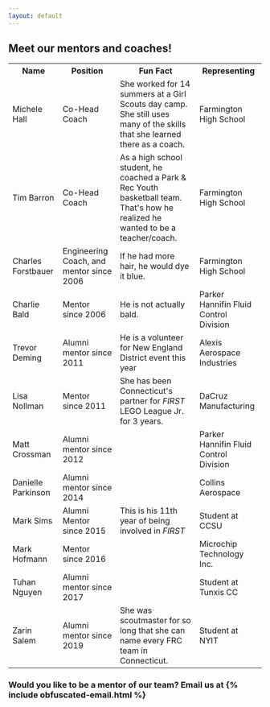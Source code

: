 ```yaml
---
layout: default
---
```

<link rel="stylesheet" type="text/css" media="all" href="/assets/css/coaches.css"/>

<html>
<h2>Meet our mentors and coaches!</h2>
<table>
        <tr>
            <th>Name</th>
            <th>Position</th>
            <th>Fun Fact</th>
            <th>Representing</th>
        </tr>
        <tr>
            <td>Michele Hall</td>
            <td>Co-Head Coach</td>
            <td>She worked for 14 summers at a Girl Scouts day camp. She still uses many of the skills that she learned there as a                      coach.</td>
            <td>Farmington High School</td> 
        </tr>
        <tr>
            <td>Tim Barron</td>
            <td>Co-Head Coach</td>
            <td>As a high school student, he coached a Park & Rec Youth basketball team. That's how he realized he wanted to be a teacher/coach.</td>
            <td>Farmington High School</td>
        </tr>
        <tr>
            <td>Charles Forstbauer</td>
            <td>Engineering Coach, and mentor since 2006</td>
            <td>If he had more hair, he would dye it blue. </td>
            <td>Farmington High School</td>
        </tr>
        <tr>
            <td>Charlie Bald</td>
            <td>Mentor since 2006</td>
            <td>He is not actually bald.</td>
            <td>Parker Hannifin Fluid Control Division</td>
        </tr>
        <tr>
            <td>Trevor Deming</td>
            <td>Alumni mentor since 2011</td>
            <td>He is a volunteer for New England District event this year</td>
            <td>Alexis Aerospace Industries</td>
        </tr>
        <tr>
            <td>Lisa Nollman</td>
            <td>Mentor since 2011</td>
            <td>She has been Connecticut's partner for <i>FIRST</i> LEGO League Jr. for 3 years.</td>
            <td>DaCruz Manufacturing</td>
        </tr>
        <tr>
            <td>Matt Crossman</td>
            <td>Alumni mentor since 2012</td>
            <td></td>
            <td>Parker Hannifin Fluid Control Division</td>
        </tr>
        <tr>
            <td>Danielle Parkinson</td>
            <td>Alumni mentor since 2014</td>
            <td></td>
            <td>Collins Aerospace</td>
        </tr>
        <tr>
            <td>Mark Sims</td>
            <td>Alumni Mentor since 2015</td>
            <td>This is his 11th year of being involved in <i>FIRST</i></td>
            <td>Student at CCSU</td>
        </tr>
        <tr>
            <td>Mark Hofmann</td>
            <td>Mentor since 2016</td>
            <td></td>
            <td>Microchip Technology Inc.</td>
        </tr>
        <tr>
            <td>Tuhan Nguyen</td>
            <td>Alumni mentor since 2017</td>
            <td></td>
            <td>Student at Tunxis CC</td>
         </tr>
        <tr> 
            <td>Zarin Salem</td>
            <td>Alumni mentor since 2019</td>
            <td>She was scoutmaster for so long that she can name every FRC team in Connecticut.</td>
            <td>Student at NYIT</td>
        </tr>
    </table>
    <h3>Would you like to be a mentor of our team? Email us at {% include obfuscated-email.html %}</h3>
</html>

